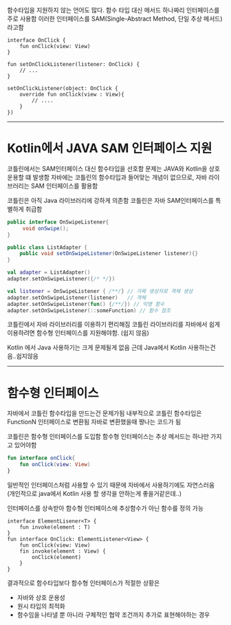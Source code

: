 함수타입을 지원하지 않는 언어도 많다.
함수 타입 대신 메서드 하나짜리 인터페이스를 주로 사용함
이러한 인터페이스를 SAM(Single-Abstract Method, 단일 추상 메서드) 라고함
```
interface OnClick {
	fun onClick(view: View)
}

fun setOnClickListener(listener: OnClick) {
	// ...
}

setOnClickListener(object: OnClick {
	override fun onClick(view : View){
		// ....
	}
})
```

---

# Kotlin에서 JAVA SAM 인터페이스 지원
코틀린에서는 SAM인터페이스 대신 함수타입을 선호함
문제는 JAVA와 Kotlin을 상호 운용할 떄 발생함
자바에는 코틀린의 함수타입과 들어맞는 개념이 없으므로, 자바 라이브러리는 SAM 인터페이스를 활용함

코틀린은 아직 Java 라이브러리에 강하게 의존함
코틀린은 자바 SAM인터페이스를 특별하게 취급함
```JAVA
public interface OnSwipeListener{
	 void onSwipe();
}

public class ListAdapter {
	public void setOnSwipeListener(OnSwipeListener listener){}
}
```

``` Kotlin
val adapter = ListAdapter()
adapter.setOnSwipeListener({/* */})

val listener = OnSwipeListener { /**/} // 가짜 생성자로 객체 생성
adapter.setOnSwipeListener(listener)   // 객체
adapter.setOnSwipeListener(fun() {/**/}) // 익명 함수
adapter.setOnSwipeListener(::someFunction) // 함수 참조
```

코틀린에서 자바 라이브러리를 이용하기 편리해짐
코틀린 라이브러리를 자바에서 쉽게 이용하려면 함수형 인터페이스를 지원해야함. (쉽지 않음)

Kotlin 에서 Java 사용하기는 크게 문제될게 없음
근데 Java에서 Kotlin 사용하는건 음..쉽지않음

---

# 함수형 인터페이스
자바에서 코틀린 함수타입을 만드는건 문제가됨
내부적으로 코틀린 함수타입은 FunctionN 인터페이스로 변환됨
자바로 변환했을때 짱나는 코드가 됨

코틀린은 함수형 인터페이스를 도입함
함수형 인터페이스는 추상 메서드는 하나만 가지고 있어야함
``` kotlin
fun interface onClick{
	fun onClick(view: View)
}
```
일반적인 인터페이스처럼 사용할 수 있기 때문에 자바에서 사용하기에도 자연스러움
(개인적으로 java에서 Kotlin 사용 할 생각을 안하는게 좋을거같은데..)

인터페이스를 상속받아 함수형 인터페이스에 추상함수가 아닌 함수를 정의 가능
```
interface ElementLisener<T> {
	fun invoke(element : T)
}
fun interface OnClick: ElementListener<View> {
	fun onClick(view: View)
	fin invoke(element : View) {
		onClick(element)
	}
}
```


결과적으로 함수타입보다 함수형 인터페이스가 적절한 상황은
- 자바와 상호 운용성
- 원시 타입의 최적화
- 함수임을 나타낼 뿐 아니라 구체적인 협약 조건까지 추가로 표현해야하는 경우
